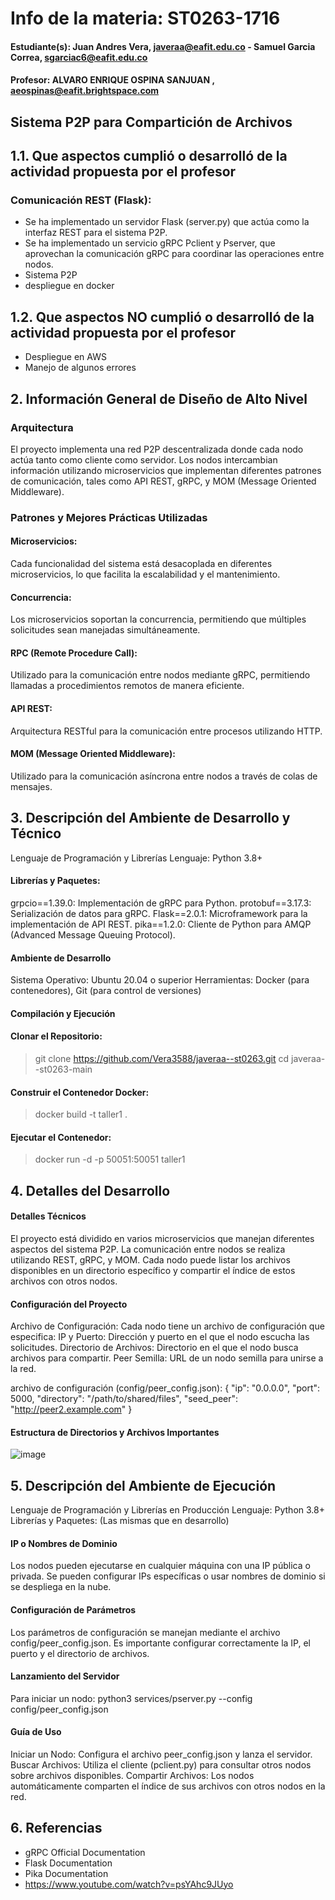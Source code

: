 # Info de la materia: ST0263-1716
#### Estudiante(s): Juan Andres Vera, javeraa@eafit.edu.co - Samuel Garcia Correa, sgarciac6@eafit.edu.co

#### Profesor: ALVARO ENRIQUE OSPINA SANJUAN , aeospinas@eafit.brightspace.com

## Sistema P2P para Compartición de Archivos
## 1.1. Que aspectos cumplió o desarrolló de la actividad propuesta por el profesor
### Comunicación REST (Flask):
- Se ha implementado un servidor Flask (server.py) que actúa como la interfaz REST para el sistema P2P.
- Se ha implementado un servicio gRPC Pclient y Pserver, que aprovechan la comunicación gRPC para coordinar las operaciones entre nodos.
- Sistema P2P
- despliegue en docker

## 1.2. Que aspectos NO cumplió o desarrolló de la actividad propuesta por el profesor
- Despliegue en AWS
- Manejo de algunos errores
## 2. Información General de Diseño de Alto Nivel
### Arquitectura
El proyecto implementa una red P2P descentralizada donde cada nodo actúa tanto como cliente como servidor. Los nodos intercambian información utilizando microservicios que implementan diferentes patrones de comunicación, tales como API REST, gRPC, y MOM (Message Oriented Middleware).

### Patrones y Mejores Prácticas Utilizadas
#### Microservicios:
 Cada funcionalidad del sistema está desacoplada en diferentes microservicios, lo que facilita la escalabilidad y el mantenimiento.

#### Concurrencia:
 Los microservicios soportan la concurrencia, permitiendo que múltiples solicitudes sean manejadas simultáneamente.

#### RPC (Remote Procedure Call):
 Utilizado para la comunicación entre nodos mediante gRPC, permitiendo llamadas a procedimientos remotos de manera eficiente.

#### API REST:
 Arquitectura RESTful para la comunicación entre procesos utilizando HTTP.

#### MOM (Message Oriented Middleware): 
Utilizado para la comunicación asíncrona entre nodos a través de colas de mensajes.

## 3. Descripción del Ambiente de Desarrollo y Técnico

Lenguaje de Programación y Librerías
Lenguaje: Python 3.8+

#### Librerías y Paquetes:
grpcio==1.39.0: Implementación de gRPC para Python.
protobuf==3.17.3: Serialización de datos para gRPC.
Flask==2.0.1: Microframework para la implementación de API REST.
pika==1.2.0: Cliente de Python para AMQP (Advanced Message Queuing Protocol).

#### Ambiente de Desarrollo
Sistema Operativo: Ubuntu 20.04 o superior
Herramientas: Docker (para contenedores), Git (para control de versiones)

#### Compilación y Ejecución
#### Clonar el Repositorio:
> git clone <https://github.com/Vera3588/javeraa--st0263.git>
> cd javeraa--st0263-main

#### Construir el Contenedor Docker:

> docker build -t taller1 .

#### Ejecutar el Contenedor:

> docker run -d -p 50051:50051 taller1

## 4. Detalles del Desarrollo
#### Detalles Técnicos

El proyecto está dividido en varios microservicios que manejan diferentes aspectos del sistema P2P. La comunicación entre nodos se realiza utilizando REST, gRPC, y MOM. Cada nodo puede listar los archivos disponibles en un directorio específico y compartir el índice de estos archivos con otros nodos.

#### Configuración del Proyecto
Archivo de Configuración: Cada nodo tiene un archivo de configuración que especifica:
IP y Puerto: Dirección y puerto en el que el nodo escucha las solicitudes.
Directorio de Archivos: Directorio en el que el nodo busca archivos para compartir.
Peer Semilla: URL de un nodo semilla para unirse a la red.

archivo de configuración (config/peer_config.json):
{
    "ip": "0.0.0.0",
    "port": 5000,
    "directory": "/path/to/shared/files",
    "seed_peer": "http://peer2.example.com"
}


#### Estructura de Directorios y Archivos Importantes

![image](https://github.com/user-attachments/assets/f2ba564e-8353-4bc4-afa9-1f86facb2a43)


## 5. Descripción del Ambiente de Ejecución

Lenguaje de Programación y Librerías en Producción
Lenguaje: Python 3.8+
Librerías y Paquetes: (Las mismas que en desarrollo)

#### IP o Nombres de Dominio
Los nodos pueden ejecutarse en cualquier máquina con una IP pública o privada. Se pueden configurar IPs específicas o usar nombres de dominio si se despliega en la nube.

#### Configuración de Parámetros
Los parámetros de configuración se manejan mediante el archivo config/peer_config.json. Es importante configurar correctamente la IP, el puerto y el directorio de archivos.

#### Lanzamiento del Servidor
Para iniciar un nodo:
python3 services/pserver.py --config config/peer_config.json

#### Guía de Uso
Iniciar un Nodo: Configura el archivo peer_config.json y lanza el servidor.
Buscar Archivos: Utiliza el cliente (pclient.py) para consultar otros nodos sobre archivos disponibles.
Compartir Archivos: Los nodos automáticamente comparten el índice de sus archivos con otros nodos en la red.

## 6. Referencias
- gRPC Official Documentation
- Flask Documentation
- Pika Documentation
- https://www.youtube.com/watch?v=psYAhc9JUyo

